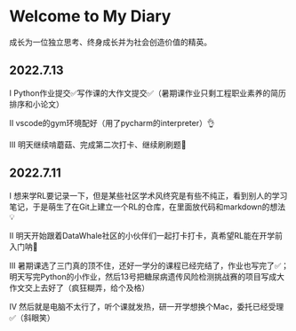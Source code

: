 # Welcome to My Diary

成长为一位独立思考、终身成长并为社会创造价值的精英。

## 2022.7.13
Ⅰ Python作业提交✅写作课的大作文提交✅（暑期课作业只剩工程职业素养的简历排序和小论文）

Ⅱ vscode的gym环境配好（用了pycharm的interpreter）👌

Ⅲ 明天继续啃蘑菇、完成第二次打卡、继续刷刷题🎈

## 2022.7.11
Ⅰ 想来学RL要记录一下，但是某些社区学术风终究是有些不纯正，看到别人的学习笔记，于是萌生了在Git上建立一个RL的仓库，在里面放代码和markdown的想法💡

Ⅱ 明天开始跟着DataWhale社区的小伙伴们一起打卡打卡，真希望RL能在开学前入门呐👩‍

Ⅲ 暑期课选了三门真的顶不住，还好一学分的课程已经完结了，作业也写完了✅；明天写完Python的小作业，然后13号把糖尿病遗传风险检测挑战赛的项目写成大作文交上去好了（疯狂糊弄，给个及格）

Ⅳ 然后就是电脑不太行了，听个课就发热，研一开学想换个Mac，委托已经受理✅（斜眼笑）
